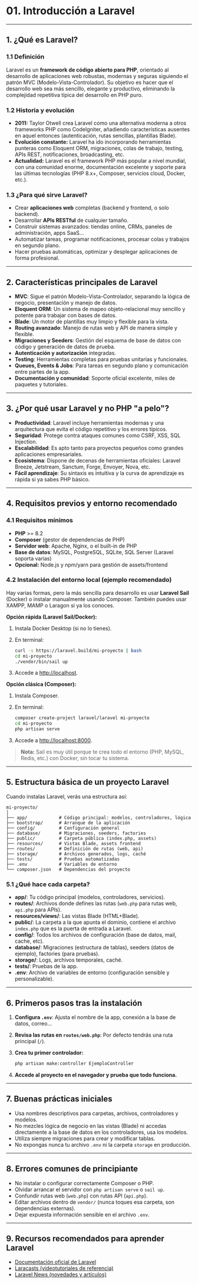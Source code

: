 # 01. Introducción a Laravel

---

## 1. ¿Qué es Laravel?

### 1.1 Definición

Laravel es un **framework de código abierto para PHP**, orientado al desarrollo de aplicaciones web robustas, modernas y seguras siguiendo el patrón MVC (Modelo-Vista-Controlador). Su objetivo es hacer que el desarrollo web sea más sencillo, elegante y productivo, eliminando la complejidad repetitiva típica del desarrollo en PHP puro.

### 1.2 Historia y evolución

* **2011:** Taylor Otwell crea Laravel como una alternativa moderna a otros frameworks PHP como CodeIgniter, añadiendo características ausentes en aquel entonces (autenticación, rutas sencillas, plantillas Blade).
* **Evolución constante:** Laravel ha ido incorporando herramientas punteras como Eloquent ORM, migraciones, colas de trabajo, testing, APIs REST, notificaciones, broadcasting, etc.
* **Actualidad:** Laravel es el framework PHP más popular a nivel mundial, con una comunidad enorme, documentación excelente y soporte para las últimas tecnologías (PHP 8.x+, Composer, servicios cloud, Docker, etc.).

### 1.3 ¿Para qué sirve Laravel?

* Crear **aplicaciones web** completas (backend y frontend, o solo backend).
* Desarrollar **APIs RESTful** de cualquier tamaño.
* Construir sistemas avanzados: tiendas online, CRMs, paneles de administración, apps SaaS...
* Automatizar tareas, programar notificaciones, procesar colas y trabajos en segundo plano.
* Hacer pruebas automáticas, optimizar y desplegar aplicaciones de forma profesional.

---

## 2. Características principales de Laravel

* **MVC**: Sigue el patrón Modelo-Vista-Controlador, separando la lógica de negocio, presentación y manejo de datos.
* **Eloquent ORM**: Un sistema de mapeo objeto-relacional muy sencillo y potente para trabajar con bases de datos.
* **Blade**: Un motor de plantillas muy limpio y flexible para la vista.
* **Routing avanzado**: Manejo de rutas web y API de manera simple y flexible.
* **Migraciones y Seeders**: Gestión del esquema de base de datos con código y generación de datos de prueba.
* **Autenticación y autorización** integradas.
* **Testing**: Herramientas completas para pruebas unitarias y funcionales.
* **Queues, Events & Jobs**: Para tareas en segundo plano y comunicación entre partes de la app.
* **Documentación y comunidad**: Soporte oficial excelente, miles de paquetes y tutoriales.

---

## 3. ¿Por qué usar Laravel y no PHP "a pelo"?

* **Productividad**: Laravel incluye herramientas modernas y una arquitectura que evita el código repetitivo y los errores típicos.
* **Seguridad**: Protege contra ataques comunes como CSRF, XSS, SQL Injection.
* **Escalabilidad**: Es apto tanto para proyectos pequeños como grandes aplicaciones empresariales.
* **Ecosistema**: Dispone de decenas de herramientas oficiales: Laravel Breeze, Jetstream, Sanctum, Forge, Envoyer, Nova, etc.
* **Fácil aprendizaje**: Su sintaxis es intuitiva y la curva de aprendizaje es rápida si ya sabes PHP básico.

---

## 4. Requisitos previos y entorno recomendado

### 4.1 Requisitos mínimos

* **PHP** >= 8.2
* **Composer** (gestor de dependencias de PHP)
* **Servidor web**: Apache, Nginx, o el built-in de PHP
* **Base de datos**: MySQL, PostgreSQL, SQLite, SQL Server (Laravel soporta varias)
* **Opcional:** Node.js y npm/yarn para gestión de assets/frontend

### 4.2 Instalación del entorno local (ejemplo recomendado)

Hay varias formas, pero la más sencilla para desarrollo es usar **Laravel Sail** (Docker) o instalar manualmente usando Composer. También puedes usar XAMPP, MAMP o Laragon si ya los conoces.

**Opción rápida (Laravel Sail/Docker):**

1. Instala Docker Desktop (si no lo tienes).
2. En terminal:

   ```bash
   curl -s https://laravel.build/mi-proyecto | bash
   cd mi-proyecto
   ./vendor/bin/sail up
   ```
3. Accede a [http://localhost](http://localhost).

**Opción clásica (Composer):**

1. Instala Composer.
2. En terminal:

   ```bash
   composer create-project laravel/laravel mi-proyecto
   cd mi-proyecto
   php artisan serve
   ```
3. Accede a [http://localhost:8000](http://localhost:8000).

> **Nota:** Sail es muy útil porque te crea todo el entorno (PHP, MySQL, Redis, etc.) con Docker, sin tocar tu sistema.

---

## 5. Estructura básica de un proyecto Laravel

Cuando instalas Laravel, verás una estructura así:

```
mi-proyecto/
│
├── app/            # Código principal: modelos, controladores, lógica
├── bootstrap/      # Arranque de la aplicación
├── config/         # Configuración general
├── database/       # Migraciones, seeders, factories
├── public/         # Carpeta pública (index.php, assets)
├── resources/      # Vistas Blade, assets frontend
├── routes/         # Definición de rutas (web, api)
├── storage/        # Archivos generados, logs, caché
├── tests/          # Pruebas automatizadas
├── .env            # Variables de entorno
└── composer.json   # Dependencias del proyecto
```

### 5.1 ¿Qué hace cada carpeta?

* **app/**: Tu código principal (modelos, controladores, servicios).
* **routes/**: Archivos donde defines las rutas (`web.php` para rutas web, `api.php` para APIs).
* **resources/views/**: Las vistas Blade (HTML+Blade).
* **public/**: La carpeta a la que apunta el dominio, contiene el archivo `index.php` que es la puerta de entrada a Laravel.
* **config/**: Todos los archivos de configuración (base de datos, mail, cache, etc).
* **database/**: Migraciones (estructura de tablas), seeders (datos de ejemplo), factories (para pruebas).
* **storage/**: Logs, archivos temporales, caché.
* **tests/**: Pruebas de la app.
* **.env**: Archivo de variables de entorno (configuración sensible y personalizable).

---

## 6. Primeros pasos tras la instalación

1. **Configura `.env`**: Ajusta el nombre de la app, conexión a la base de datos, correo...
2. **Revisa las rutas en `routes/web.php`**: Por defecto tendrás una ruta principal (`/`).
3. **Crea tu primer controlador:**

   ```bash
   php artisan make:controller EjemploController
   ```
4. **Accede al proyecto en el navegador y prueba que todo funciona.**

---

## 7. Buenas prácticas iniciales

* Usa nombres descriptivos para carpetas, archivos, controladores y modelos.
* No mezcles lógica de negocio en las vistas (Blade) ni accedas directamente a la base de datos en los controladores, usa los modelos.
* Utiliza siempre migraciones para crear y modificar tablas.
* No expongas nunca tu archivo `.env` ni la carpeta `storage` en producción.

---

## 8. Errores comunes de principiante

* No instalar o configurar correctamente Composer o PHP.
* Olvidar arrancar el servidor con `php artisan serve` o `sail up`.
* Confundir rutas web (`web.php`) con rutas API (`api.php`).
* Editar archivos dentro de `vendor/` (nunca toques esa carpeta, son dependencias externas).
* Dejar expuesta información sensible en el archivo `.env`.

---

## 9. Recursos recomendados para aprender Laravel

* [Documentación oficial de Laravel](https://laravel.com/docs)
* [Laracasts (videotutoriales de referencia)](https://laracasts.com/)
* [Laravel News (novedades y artículos)](https://laravel-news.com/)